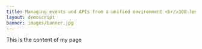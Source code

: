 ```yaml
---
title: Managing events and APIs from a unified environment <br/>300-level live demo
layout: demoscript
banner: images/banner.jpg
---
```


This is the content of my page